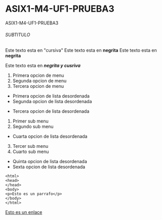 # ASIX1-M4-UF1-PRUEBA3

ASIX1-M4-UF1-PRUEBA3
###### SUBTITULO


Este texto esta en "cursiva"
Este texto esta en **negrita**
Este texto esta en __negrita__


Este texto esta en **_negrita y cusriva_**

1. Primera opcion de menu
2. Segunda opcion de menu
3. Tercera opcion de menu

* Primera opcion de lista desordenada
* Segunda opcion de lista desordenada
- Tercera opcion de lista desordenada
1. Primer sub menu
2. Segundo sub menu 
- Cuarta opcion de lista desordenada
3. Tercer sub menu
4. Cuarto sub menu
+ Quinta opcion de lista desordenada
+ Sexta opcion de lista desordenada

```
<html>
<head>
</head>
<body>
<p>Esto es un parrafo</p>
</body>
</html>
```
[Esto es un enlace](http://joan23.fje.edu "Enlace a la web del cole")


